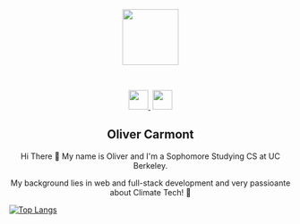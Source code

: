 <div align="center">
  <img src="https://res.cloudinary.com/netzero/image/upload/v1669954903/boy_bize1o.png" width="100"/>
</div>

 <a>
    <img height="25px" />
  </a>

<div align="center">
  <a href="https://www.linkedin.com/in/oliver-carmont/">
    <img height="35px" src="https://cdn-icons-png.flaticon.com/512/174/174857.png" />
  </a>
   <a>
    <img height="55px" />
  </a>
  <a href="https://www.youtube.com/@olivercarmont3792">
    <img height="35px" src="https://cdn-icons-png.flaticon.com/512/1384/1384060.png" />
  </a>
</div>

<h2 align="center">Oliver Carmont</h2>

  <p align="center">Hi There 👋 My name is Oliver and I'm a Sophomore Studying CS at UC Berkeley. </p>
  <p align="center">My background lies in web and full-stack development and very passioante about Climate Tech! 🌿</p>

[![Top Langs](https://github-readme-stats.vercel.app/api/top-langs/?username=olivercarmont&layout=compact)](https://github.com/anuraghazra/github-readme-stats)
